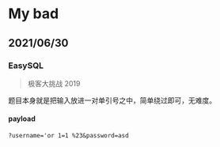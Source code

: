 # My bad

## 2021/06/30

### EasySQL

> 极客大挑战 2019

题目本身就是把输入放进一对单引号之中，简单绕过即可，无难度。

#### payload

`?username='or 1=1 %23&password=asd`